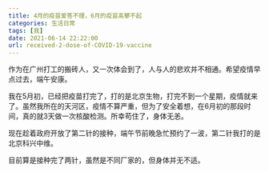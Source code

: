 ```yaml
---
title: 4月的疫苗爱答不理，6月的疫苗高攀不起
categories: 生活日常
tags: [我]
date: 2021-06-14 22:22:00
url: received-2-dose-of-COVID-19-vaccine
---
```

作为在广州打工的搬砖人，又一次体会到了，人与人的悲欢并不相通。希望疫情早点过去，端午安康。

<!--more-->

我在5月初，已经把疫苗打完了，打的是北京生物，打完不到一个星期，疫情就来了。虽然我所在的天河区，疫情不算严重，但为了安全着想，在6月初的那段时间，真的就3天做一次核酸检测。所幸苟住了，身体无恙。

现在趁着政府开放了第二针的接种，端午节前晚急忙预约了一波，第二针我打的是北京科兴中维。

目前算是接种完了两针，虽然是不同厂家的，但身体并无不适。
